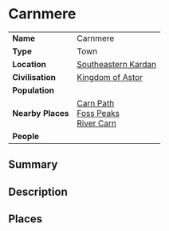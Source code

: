 # Carnmere

|||
| --- | --- |
| **Name** | Carnmere | place.4
| **Type** | Town |
| **Location** | [Southeastern Kardan](../../regions/southeastern-kardan.md) |
| **Civilisation** | [Kingdom of Astor](../../../civilisations/kingdom-of-astor/kingdom-of-astor.md) |
| **Population** | |
| **Nearby Places** | [Carn Path](../../roads/carn-path.md)<br>[Foss Peaks](../../topography/mountains/foss-peaks.md)<br>[River Carn](../../topography/rivers-lakes/river-carn.md) |
| **People** | |

## Summary

## Description

## Places
